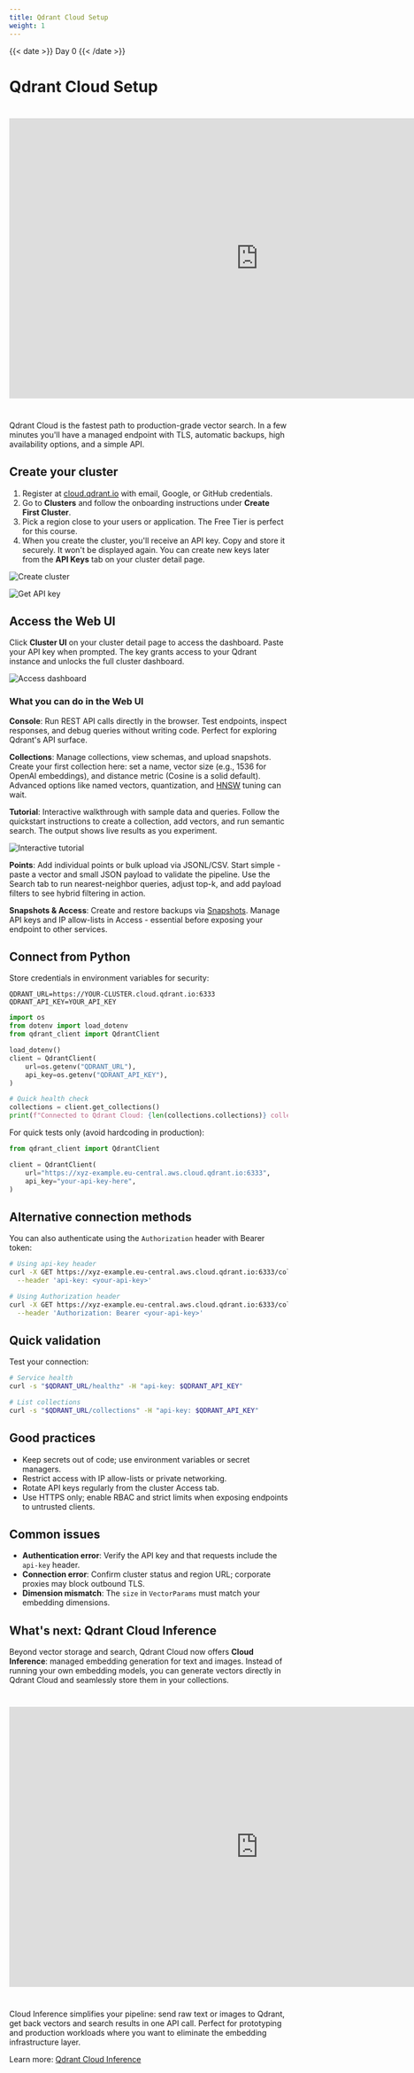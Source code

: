 ```yaml
---
title: Qdrant Cloud Setup
weight: 1
---
```


{{< date >}} Day 0 {{< /date >}}

# Qdrant Cloud Setup

<iframe width="900" height="506"
  src="https://www.youtube.com/embed/3hrQP3hh69Y?rel=0"
  style="display:block; margin:40px auto;"
  frameborder="0"
  allow="accelerometer; autoplay; clipboard-write; encrypted-media; gyroscope; picture-in-picture; web-share"
  referrerpolicy="strict-origin-when-cross-origin"
  allowfullscreen>
</iframe>

Qdrant Cloud is the fastest path to production-grade vector search. In a few minutes you'll have a managed endpoint with TLS, automatic backups, high availability options, and a simple API.

## Create your cluster

1. Register at [cloud.qdrant.io](https://cloud.qdrant.io/signup) with email, Google, or GitHub credentials.
2. Go to **Clusters** and follow the onboarding instructions under **Create First Cluster**.
3. Pick a region close to your users or application. The Free Tier is perfect for this course.
4. When you create the cluster, you'll receive an API key. Copy and store it securely. It won't be displayed again. You can create new keys later from the **API Keys** tab on your cluster detail page.

![Create cluster](/docs/gettingstarted/gui-quickstart/create-cluster.png)

![Get API key](/docs/gettingstarted/gui-quickstart/api-key.png)

## Access the Web UI

Click **Cluster UI** on your cluster detail page to access the dashboard. Paste your API key when prompted. The key grants access to your Qdrant instance and unlocks the full cluster dashboard.

![Access dashboard](/docs/gettingstarted/gui-quickstart/access-dashboard.png)

### What you can do in the Web UI

**Console**: Run REST API calls directly in the browser. Test endpoints, inspect responses, and debug queries without writing code. Perfect for exploring Qdrant's API surface.

**Collections**: Manage collections, view schemas, and upload snapshots. Create your first collection here: set a name, vector size (e.g., 1536 for OpenAI embeddings), and distance metric (Cosine is a solid default). Advanced options like named vectors, quantization, and [HNSW](https://qdrant.tech/articles/filtrable-hnsw/) tuning can wait.

**Tutorial**: Interactive walkthrough with sample data and queries. Follow the quickstart instructions to create a collection, add vectors, and run semantic search. The output shows live results as you experiment.

![Interactive tutorial](/docs/gettingstarted/gui-quickstart/interactive-tutorial.png)

**Points**: Add individual points or bulk upload via JSONL/CSV. Start simple - paste a vector and small JSON payload to validate the pipeline. Use the Search tab to run nearest-neighbor queries, adjust top-k, and add payload filters to see hybrid filtering in action.

**Snapshots & Access**: Create and restore backups via [Snapshots](/documentation/concepts/snapshots/). Manage API keys and IP allow-lists in Access - essential before exposing your endpoint to other services.

## Connect from Python

Store credentials in environment variables for security:

```env
QDRANT_URL=https://YOUR-CLUSTER.cloud.qdrant.io:6333
QDRANT_API_KEY=YOUR_API_KEY
```

```python
import os
from dotenv import load_dotenv
from qdrant_client import QdrantClient

load_dotenv()
client = QdrantClient(
    url=os.getenv("QDRANT_URL"),
    api_key=os.getenv("QDRANT_API_KEY"),
)

# Quick health check
collections = client.get_collections()
print(f"Connected to Qdrant Cloud: {len(collections.collections)} collections")
```

For quick tests only (avoid hardcoding in production):

```python
from qdrant_client import QdrantClient

client = QdrantClient(
    url="https://xyz-example.eu-central.aws.cloud.qdrant.io:6333",
    api_key="your-api-key-here",
)
```

## Alternative connection methods

You can also authenticate using the `Authorization` header with Bearer token:

```bash
# Using api-key header
curl -X GET https://xyz-example.eu-central.aws.cloud.qdrant.io:6333/collections \
  --header 'api-key: <your-api-key>'

# Using Authorization header  
curl -X GET https://xyz-example.eu-central.aws.cloud.qdrant.io:6333/collections \
  --header 'Authorization: Bearer <your-api-key>'
```

## Quick validation

Test your connection:

```bash
# Service health
curl -s "$QDRANT_URL/healthz" -H "api-key: $QDRANT_API_KEY"

# List collections
curl -s "$QDRANT_URL/collections" -H "api-key: $QDRANT_API_KEY"
```

## Good practices

- Keep secrets out of code; use environment variables or secret managers.
- Restrict access with IP allow-lists or private networking.
- Rotate API keys regularly from the cluster Access tab.
- Use HTTPS only; enable RBAC and strict limits when exposing endpoints to untrusted clients.

## Common issues

- **Authentication error**: Verify the API key and that requests include the `api-key` header.
- **Connection error**: Confirm cluster status and region URL; corporate proxies may block outbound TLS.
- **Dimension mismatch**: The `size` in `VectorParams` must match your embedding dimensions.

## What's next: Qdrant Cloud Inference

Beyond vector storage and search, Qdrant Cloud now offers **Cloud Inference**: managed embedding generation for text and images. Instead of running your own embedding models, you can generate vectors directly in Qdrant Cloud and seamlessly store them in your collections.

<iframe width="900" height="506"
  src="https://www.youtube.com/embed/nJIX0zhrBL4?rel=0"
  style="display:block; margin:40px auto;"
  frameborder="0"
  allow="accelerometer; autoplay; clipboard-write; encrypted-media; gyroscope; picture-in-picture; web-share"
  referrerpolicy="strict-origin-when-cross-origin"
  allowfullscreen>
</iframe>

Cloud Inference simplifies your pipeline: send raw text or images to Qdrant, get back vectors and search results in one API call. Perfect for prototyping and production workloads where you want to eliminate the embedding infrastructure layer.

Learn more: [Qdrant Cloud Inference](/cloud-inference/) 